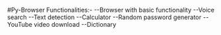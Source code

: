 #Py-Browser
Functionalities:-
    --Browser with basic functionality
    --Voice search
    --Text detection
    --Calculator
    --Random password generator
    --YouTube video download
    --Dictionary